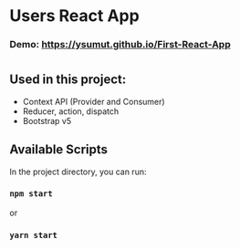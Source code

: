 # Users React App

### Demo: https://ysumut.github.io/First-React-App
#

## Used in this project:
* Context API (Provider and Consumer)
* Reducer, action, dispatch
* Bootstrap v5

## Available Scripts

In the project directory, you can run:

### `npm start`
or
### `yarn start`